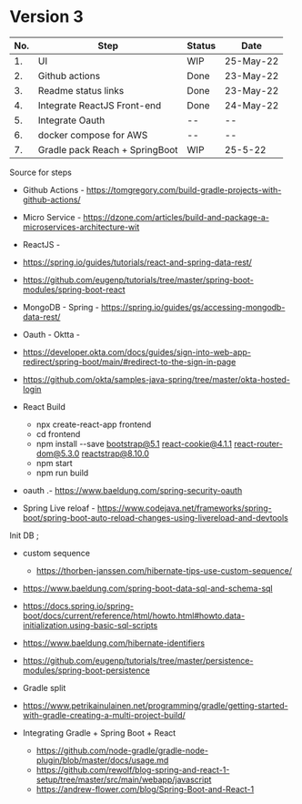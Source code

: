 # Version 3

|No. | Step | Status | Date |
|---|---|---|---|
|1.| UI | WIP  | 25-May-22 |
|2.| Github actions | Done | 23-May-22|
|3.| Readme status links | Done | 23-May-22 |
|4.| Integrate ReactJS Front-end | Done | 24-May-22 |
|5.| Integrate Oauth | -- | --|
|6.| docker compose for AWS |-- | -- |
|7.| Gradle pack  Reach + SpringBoot | WIP | 25-5-22 |


Source for steps
* Github Actions - https://tomgregory.com/build-gradle-projects-with-github-actions/

* Micro Service -  https://dzone.com/articles/build-and-package-a-microservices-architecture-wit

* ReactJS -
 * https://spring.io/guides/tutorials/react-and-spring-data-rest/
 * https://github.com/eugenp/tutorials/tree/master/spring-boot-modules/spring-boot-react

* MongoDB - Spring - https://spring.io/guides/gs/accessing-mongodb-data-rest/

* Oauth - Oktta -
* https://developer.okta.com/docs/guides/sign-into-web-app-redirect/spring-boot/main/#redirect-to-the-sign-in-page
* https://github.com/okta/samples-java-spring/tree/master/okta-hosted-login

* React Build
  * npx create-react-app frontend    
  * cd frontend     
  * npm install --save bootstrap@5.1 react-cookie@4.1.1 react-router-dom@5.3.0 reactstrap@8.10.0
  * npm start
  * npm run build

* oauth .- https://www.baeldung.com/spring-security-oauth
* Spring Live reloaf - https://www.codejava.net/frameworks/spring-boot/spring-boot-auto-reload-changes-using-livereload-and-devtools

Init DB ;
* custom sequence
  * https://thorben-janssen.com/hibernate-tips-use-custom-sequence/
* https://www.baeldung.com/spring-boot-data-sql-and-schema-sql
* https://docs.spring.io/spring-boot/docs/current/reference/html/howto.html#howto.data-initialization.using-basic-sql-scripts
* https://www.baeldung.com/hibernate-identifiers
* https://github.com/eugenp/tutorials/tree/master/persistence-modules/spring-boot-persistence

* Gradle split
* https://www.petrikainulainen.net/programming/gradle/getting-started-with-gradle-creating-a-multi-project-build/


* Integrating Gradle + Spring Boot + React 
	* https://github.com/node-gradle/gradle-node-plugin/blob/master/docs/usage.md
	* https://github.com/rewolf/blog-spring-and-react-1-setup/tree/master/src/main/webapp/javascript
	* https://andrew-flower.com/blog/Spring-Boot-and-React-1
